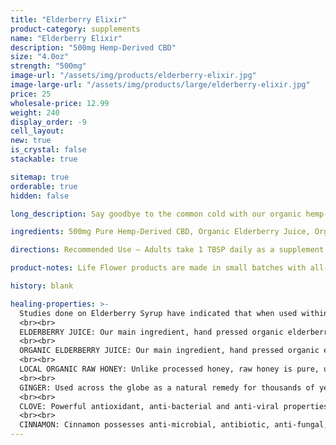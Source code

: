 ```yaml
---
title: "Elderberry Elixir"
product-category: supplements
name: "Elderberry Elixir"
description: "500mg Hemp-Derived CBD"
size: "4.0oz"
strength: "500mg"
image-url: "/assets/img/products/elderberry-elixir.jpg"
image-large-url: "/assets/img/products/large/elderberry-elixir.jpg"
price: 25
wholesale-price: 12.99
weight: 240
display_order: -9
cell_layout:
new: true
is_crystal: false
stackable: true

sitemap: true
orderable: true
hidden: false

long_description: Say goodbye to the common cold with our organic hemp-derived CBD infused Elderberry syrup. Perfect for an everyday supplement, season change or travel time. Handcrafted with immune-boosting ingredients that work together synergistically to kick even the nastiest of colds.

ingredients: 500mg Pure Hemp-Derived CBD, Organic Elderberry Juice, Organic Raw Honey, Distilled Water, Organic Ginger Root, Organic Cinnamon Powder.

directions: Recommended Use – Adults take 1 TBSP daily as a supplement. Children under 14 take 1 TSP daily as a supplement. If sick with a cold, dose every 3 hours until symptoms subside.

product-notes: Life Flower products are made in small batches with all-natural and boutique ingredients. Orders are processed and shipped in 7-10 days.

history: blank

healing-properties: >-
  Studies done on Elderberry Syrup have indicated that when used within the first 48 hours of flu symptoms, it has been found to reduce the duration of the flu with symptoms being relieved on an average of four days earlier.
  <br><br>  
  ELDERBERRY JUICE: Our main ingredient, hand pressed organic elderberry juice is packed with anthocyanin - the flavonoid that gives red, blue, purple and black fruits and vegetables their beautiful colors. This powerful phytonutrient has been proven to defend against cancers, diabetes and dementia, enhance heart health, support neurological/response and ward off the cold and flu.
  <br><br>
  ORGANIC ELDERBERRY JUICE: Our main ingredient, hand pressed organic elderberry juice is packed with anthocyanin - the flavonoid that gives red, blue, purple and black fruits and vegetables their beautiful colors. This powerful phytonutrient has been proven to defend against cancers, diabetes and dementia, enhance heart health, support neurological/response and ward off the cold and flu.
  <br><br>
  LOCAL ORGANIC RAW HONEY: Unlike processed honey, raw honey is pure, unfiltered, unheated and still contains its incredible healing powers and nutritional value. It can be taken as a supplement to protect the immune system, treat insomnia and seasonal allergies, provide extra energy and assist in weight loss effort.
  <br><br>
  GINGER: Used across the globe as a natural remedy for thousands of years due to its medicinal properties. Ginger can be traced back to Egyptian and Sanskrit texts on maintaining health and wellbeing. Fights fungal infections, contains antioxidants and anti-inflammatory properties that relieve painful cold symptoms.
  <br><br>
  CLOVE: Powerful antioxidant, anti-bacterial and anti-viral properties that assist the immune system in kicking viruses and unwanted bacterias. When taken as a supplement it can assist the digestive system and lower blood pressure.
  <br><br>
  CINNAMON: Cinnamon possesses anti-microbial, antibiotic, anti-fungal, anti-inflammatory and anti-viral properties making it the perfect addition to this synergistic blend.
---
```

